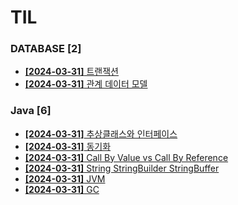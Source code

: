 # TIL
 
### DATABASE [2]
- [**[2024-03-31]**  트랜잭션](https://github.com/A-lass/TIL/blob/main/DATABASE/트랜잭션.md)
- [**[2024-03-31]**  관계 데이터 모델](https://github.com/A-lass/TIL/blob/main/DATABASE/관계_데이터_모델.md)
### Java [6]
- [**[2024-03-31]**  추상클래스와 인터페이스](https://github.com/A-lass/TIL/blob/main/Java/추상클래스와_인터페이스.md)
- [**[2024-03-31]**  동기화](https://github.com/A-lass/TIL/blob/main/Java/동기화.md)
- [**[2024-03-31]**  Call By Value vs Call By Reference](https://github.com/A-lass/TIL/blob/main/Java/Call_By_Value_vs_Call_By_Reference.md)
- [**[2024-03-31]**  String StringBuilder StringBuffer](https://github.com/A-lass/TIL/blob/main/Java/String_StringBuilder_StringBuffer.md)
- [**[2024-03-31]**  JVM](https://github.com/A-lass/TIL/blob/main/Java/JVM.md)
- [**[2024-03-31]**  GC](https://github.com/A-lass/TIL/blob/main/Java/GC.md)
